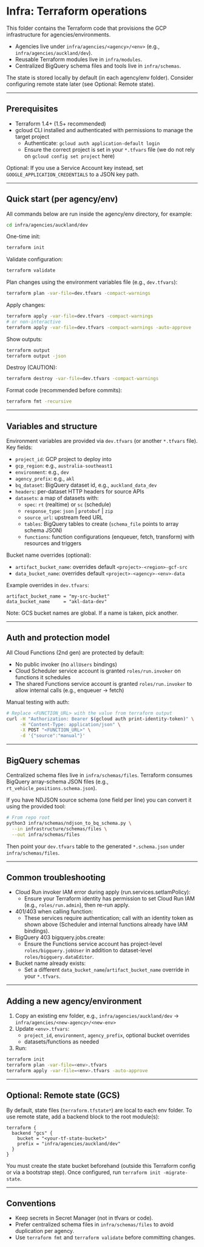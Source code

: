 # Infra: Terraform operations

This folder contains the Terraform code that provisions the GCP infrastructure for agencies/environments.

- Agencies live under `infra/agencies/<agency>/<env>` (e.g., `infra/agencies/auckland/dev`).
- Reusable Terraform modules live in `infra/modules`.
- Centralized BigQuery schema files and tools live in `infra/schemas`.

The state is stored locally by default (in each agency/env folder). Consider configuring remote state later (see Optional: Remote state).

---

## Prerequisites

- Terraform 1.4+ (1.5+ recommended)
- gcloud CLI installed and authenticated with permissions to manage the target project
  - Authenticate: `gcloud auth application-default login`
  - Ensure the correct project is set in your `*.tfvars` file (we do not rely on `gcloud config set project` here)

Optional: If you use a Service Account key instead, set `GOOGLE_APPLICATION_CREDENTIALS` to a JSON key path.

---

## Quick start (per agency/env)

All commands below are run inside the agency/env directory, for example:

```bash
cd infra/agencies/auckland/dev
```

One-time init:

```bash
terraform init
```

Validate configuration:

```bash
terraform validate
```

Plan changes using the environment variables file (e.g., `dev.tfvars`):

```bash
terraform plan -var-file=dev.tfvars -compact-warnings
```

Apply changes:

```bash
terraform apply -var-file=dev.tfvars -compact-warnings
# or non-interactive
terraform apply -var-file=dev.tfvars -compact-warnings -auto-approve
```

Show outputs:

```bash
terraform output
terraform output -json
```

Destroy (CAUTION):

```bash
terraform destroy -var-file=dev.tfvars -compact-warnings
```

Format code (recommended before commits):

```bash
terraform fmt -recursive
```

---

## Variables and structure

Environment variables are provided via `dev.tfvars` (or another `*.tfvars` file). Key fields:

- `project_id`: GCP project to deploy into
- `gcp_region`: e.g., `australia-southeast1`
- `environment`: e.g., `dev`
- `agency_prefix`: e.g., `akl`
- `bq_dataset`: BigQuery dataset id, e.g., `auckland_data_dev`
- `headers`: per-dataset HTTP headers for source APIs
- `datasets`: a map of datasets with:
  - `spec`: `rt` (realtime) or `sc` (schedule)
  - `response_type`: `json` | `protobuf` | `zip`
  - `source_url`: upstream feed URL
  - `tables`: BigQuery tables to create (`schema_file` points to array schema JSON)
  - `functions`: function configurations (enqueuer, fetch, transform) with resources and triggers

Bucket name overrides (optional):

- `artifact_bucket_name`: overrides default `<project>-<region>-gcf-src`
- `data_bucket_name`: overrides default `<project>-<agency>-<env>-data`

Example overrides in `dev.tfvars`:

```hcl
artifact_bucket_name = "my-src-bucket"
data_bucket_name     = "akl-data-dev"
```

Note: GCS bucket names are global. If a name is taken, pick another.

---

## Auth and protection model

All Cloud Functions (2nd gen) are protected by default:

- No public invoker (no `allUsers` bindings)
- Cloud Scheduler service account is granted `roles/run.invoker` on functions it schedules
- The shared Functions service account is granted `roles/run.invoker` to allow internal calls (e.g., enqueuer → fetch)

Manual testing with auth:

```bash
# Replace <FUNCTION_URL> with the value from terraform output
curl -H "Authorization: Bearer $(gcloud auth print-identity-token)" \
     -H "Content-Type: application/json" \
     -X POST "<FUNCTION_URL>" \
     -d '{"source":"manual"}'
```

---

## BigQuery schemas

Centralized schema files live in `infra/schemas/files`. Terraform consumes BigQuery array-schema JSON files (e.g., `rt_vehicle_positions.schema.json`).

If you have NDJSON source schema (one field per line) you can convert it using the provided tool:

```bash
# From repo root
python3 infra/schemas/ndjson_to_bq_schema.py \
  --in infrastructure/schemas/files \
  --out infra/schemas/files
```

Then point your `dev.tfvars` table to the generated `*.schema.json` under `infra/schemas/files`.

---

## Common troubleshooting

- Cloud Run invoker IAM error during apply (run.services.setIamPolicy):
  - Ensure your Terraform identity has permission to set Cloud Run IAM (e.g., `roles/run.admin`), then re-run apply.
- 401/403 when calling function:
  - These services require authentication; call with an identity token as shown above (Scheduler and internal functions already have IAM bindings).
- BigQuery 403 bigquery.jobs.create:
  - Ensure the Functions service account has project-level `roles/bigquery.jobUser` in addition to dataset-level `roles/bigquery.dataEditor`.
- Bucket name already exists:
  - Set a different `data_bucket_name`/`artifact_bucket_name` override in your `*.tfvars`.

---

## Adding a new agency/environment

1) Copy an existing env folder, e.g., `infra/agencies/auckland/dev` → `infra/agencies/<new-agency>/<new-env>`
2) Update `<env>.tfvars`:
   - `project_id`, `environment`, `agency_prefix`, optional bucket overrides
   - datasets/functions as needed
3) Run:

```bash
terraform init
terraform plan -var-file=<env>.tfvars
terraform apply -var-file=<env>.tfvars -auto-approve
```

---

## Optional: Remote state (GCS)

By default, state files (`terraform.tfstate*`) are local to each env folder. To use remote state, add a backend block to the root module(s):

```hcl
terraform {
  backend "gcs" {
    bucket = "<your-tf-state-bucket>"
    prefix = "infra/agencies/auckland/dev"
  }
}
```

You must create the state bucket beforehand (outside this Terraform config or via a bootstrap step). Once configured, run `terraform init -migrate-state`.

---

## Conventions

- Keep secrets in Secret Manager (not in tfvars or code).
- Prefer centralized schema files in `infra/schemas/files` to avoid duplication per agency.
- Use `terraform fmt` and `terraform validate` before committing changes.
